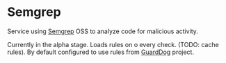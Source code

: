 # Semgrep

Service using [Semgrep](https://semgrep.dev) OSS to analyze code for malicious activity.

Currently in the alpha stage. Loads rules on o every check. (TODO: cache rules).
By default configured to use rules from [GuardDog](https://github.com/DataDog/guarddog) project.